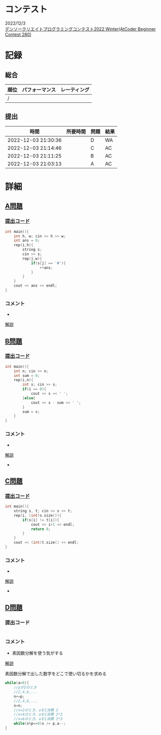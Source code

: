 # コンテスト
2022/12/3<br>
[デンソークリエイトプログラミングコンテスト2022 Winter(AtCoder Beginner Contest 280)](https://atcoder.jp/contests/abc280)

# 記録
## 総合
|  順位  |  パフォーマンス  | レーティング |
| ---- | ---- | ---- |
|   /   |  |  |

## 提出
|  時間  |  所要時間  |  問題  | 結果 |
| ---- | ---- | ---- | ---- |
| 2022-12-03 21:30:36 |  | D | WA |
| 2022-12-03 21:14:46 |  | C | AC |
| 2022-12-03 21:11:25 |  | B | AC |
| 2022-12-03 21:03:13 |  | A | AC |


# 詳細
## [A問題](https://atcoder.jp/contests/abc280/tasks/abc280_a)
### [提出コード](https://atcoder.jp/contests/abc280/submissions/36951927)
```c++
int main(){
    int h, w; cin >> h >> w;
    int ans = 0;
    rep(i,h){
        string s;
        cin >> s;
        rep(j,w){
            if(s[j] == '#'){
                ++ans;
            }
        }
    }
    cout << ans << endl;
} 
```

### コメント

* 

[解説](https://atcoder.jp/contests/abc280/editorial/5329)


## [B問題](https://atcoder.jp/contests/abc280/tasks/abc280_b)
### [提出コード](https://atcoder.jp/contests/abc280/submissions/36962967)
```c++
int main(){
    int n; cin >> n;
    int sum = 0;
    rep(i,n){
        int s; cin >> s;
        if(i == 0){
            cout << s << ' '; 
        }else{
            cout << s - sum << ' ';
        }
        sum = s;
    }
}  
```

### コメント

* 

[解説](https://atcoder.jp/contests/abc280/editorial/5304)

* 


## [C問題](https://atcoder.jp/contests/abc280/tasks/abc280_c)
### [提出コード](https://atcoder.jp/contests/abc280/submissions/36965771)

```c++
int main(){
    string s, t; cin >> s >> t;
    rep(i, (int)s.size()){
        if(s[i] != t[i]){
            cout << i+1 << endl;
            return 0;
        }
    }
    cout << (int)t.size() << endl;
} 
```

### コメント
* 

[解説](https://atcoder.jp/contests/abc280/editorial/5305)

* 


## [D問題](https://atcoder.jp/contests/abc280/tasks/abc280_d)
### 提出コード

```c++

```

### コメント

* 素因数分解を使う気がする

[解説](https://atcoder.jp/contests/abc280/editorial/5330)

素因数分解で出した数字をどこで使い切るかを求める

```c++
while(a>0){
    //pが2のとき
    //2,4,6,...
    n+=p;
    //2,4,6,...
    x=n;
    //x=2のとき、aを1消費 2
    //x=4のとき、aを2消費 2*2
    //x=6のとき、aを1消費 2*3
    while(x%p==0)x /= p,a--;
}
```